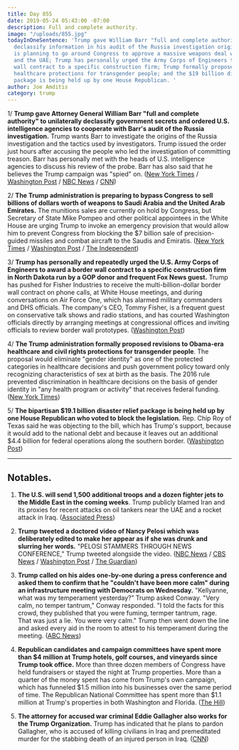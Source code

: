 ```yaml
---
title: Day 855
date: 2019-05-24 05:43:00 -07:00
description: Full and complete authority.
image: "/uploads/855.jpg"
todayInOneSentence: 'Trump gave William Barr "full and complete authority" unilaterally
  declassify information in his audit of the Russia investigation origins; the administration
  is planning to go around Congress to approve a massive weapons deal with Saudi Arabia
  and the UAE; Trump has personally urged the Army Corps of Engineers to award a border
  wall contract to a specific construction firm; Trump formally proposed rolling back
  healthcare protections for transgender people; and the $19 billion disaster relief
  package is being held up by one House Republican. '
author: Joe Amditis
category: trump
---
```


1/ **Trump gave Attorney General William Barr "full and complete authority" to unilaterally declassify government secrets and ordered U.S. intelligence agencies to cooperate with Barr's audit of the Russia investigation.** Trump wants Barr to investigate the origins of the Russia investigation and the tactics used by investigators. Trump issued the order just hours after accusing the people who led the investigation of committing treason. Barr has personally met with the heads of U.S. intelligence agencies to discuss his review of the probe. Barr has also said that he believes the Trump campaign was "spied" on. ([New York Times](https://www.nytimes.com/2019/05/23/us/politics/trump-barr-intelligence.html) / [Washington Post](https://www.washingtonpost.com/politics/trump-gives-barr-power-to-declassify-intelligence-related-to-russia-probe/2019/05/23/06950e90-7dbc-11e9-8ede-f4abf521ef17_story.html?utm_term=.fa781c8143bc) / [NBC News](https://www.nbcnews.com/politics/politics-news/trump-moves-escalate-investigation-intel-agencies-n1009581) / [CNN](https://www.cnn.com/2019/05/23/politics/trump-intel-agencies/index.html))

2/ **The Trump administration is preparing to bypass Congress to sell billions of dollars worth of weapons to Saudi Arabia and the United Arab Emirates.** The munitions sales are currently on hold by Congress, but Secretary of State Mike Pompeo and other political appointees in the White House are urging Trump to invoke an emergency provision that would allow him to prevent Congress from blocking the $7 billion sale of precision-guided missiles and combat aircraft to the Saudis and Emiratis. ([New York Times](https://www.nytimes.com/2019/05/23/us/politics/trump-saudi-arabia-arms-sales.html) / [Washington Post](https://www.washingtonpost.com/world/national-security/trump-to-sidestep-congress-to-clear-arms-deals-benefitting-saudi-arabia-uae/2019/05/24/367f4990-7e4d-11e9-a5b3-34f3edf1351e_story.html?noredirect=on&utm_term=.331e63e26eeb) / [The Independent](https://www.independent.co.uk/news/world/americas/us-politics/trump-saudi-arabia-deal-bombs-uae-arms-trade-congress-yemen-a8929741.html))

3/ **Trump has personally and repeatedly urged the U.S. Army Corps of Engineers to award a border wall contract to a specific construction firm in North Dakota run by a GOP donor and frequent Fox News guest.** Trump has pushed for Fisher Industries to receive the multi-billion-dollar border wall contract on phone calls, at White House meetings, and during conversations on Air Force One, which has alarmed military commanders and DHS officials. The company's CEO, Tommy Fisher, is a frequent guest on conservative talk shows and radio stations, and has courted Washington officials directly by arranging meetings at congressional offices and inviting officials to review border wall prototypes. ([Washington Post](https://www.washingtonpost.com/immigration/he-always-brings-them-up-trump-tries-to-steer-border-wall-deal-to-north-dakota-firm/2019/05/23/92d3858c-7b30-11e9-8bb7-0fc796cf2ec0_story.html?utm_term=.eb70e74ee2c5))

4/ **The Trump administration formally proposed revisions to Obama-era healthcare and civil rights protections for transgender people**. The proposal would eliminate "gender identity" as one of the protected categories in healthcare decisions and push government policy toward only recognizing characteristics of sex at birth as the basis. The 2016 rule prevented discrimination in healthcare decisions on the basis of gender identity in "any health program or activity" that receives federal funding. ([New York Times](https://www.nytimes.com/2019/05/24/us/politics/donald-trump-transgender-protections.html))

5/ **The bipartisan $19.1 billion disaster relief package is being held up by one House Republican who voted to block the legislation.** Rep. Chip Roy of Texas said he was objecting to the bill, which has Trump's support, because it would add to the national debt and because it leaves out an additional $4.4 billion for federal operations along the southern border. ([Washington Post](https://www.washingtonpost.com/business/economy/191-billion-in-nationwide-disaster-aid-stalls-in-house-after-single-republican-objects/2019/05/24/76a926ca-7e30-11e9-8ede-f4abf521ef17_story.html?utm_term=.eadc321487b3))

---

## Notables.

1. **The U.S. will send 1,500 additional troops and a dozen fighter jets to the Middle East in the coming weeks**. Trump publicly blamed Iran and its proxies for recent attacks on oil tankers near the UAE and a rocket attack in Iraq. ([Associated Press](https://apnews.com/10044ee6ce494283ba4c2e7f86f7b650))

2. **Trump tweeted a doctored video of Nancy Pelosi which was deliberately edited to make her appear as if she was drunk and slurring her words.** "PELOSI STAMMERS THROUGH NEWS CONFERENCE," Trump tweeted alongside the video. ([NBC News](https://www.nbcnews.com/politics/donald-trump/another-attack-trump-tweets-video-pelosi-tripping-over-words-n1009551) / [CBS News](https://www.cbsnews.com/news/trump-tweets-heavily-edited-video-of-pelosi-played-by-fox-news/) / [Washington Post](https://www.washingtonpost.com/technology/2019/05/23/faked-pelosi-videos-slowed-make-her-appear-drunk-spread-across-social-media/?noredirect=on&utm_term=.a939fc16bc9a) / [The Guardian](https://www.theguardian.com/technology/2019/may/24/facebook-leaves-fake-nancy-pelosi-video-on-site))

3. **Trump called on his aides one-by-one during a press conference and asked them to confirm that he "couldn't have been more calm" during an infrastructure meeting with Democrats on Wednesday.** "Kellyanne, what was my temperament yesterday?” Trump asked Conway. "Very calm, no temper tantrum," Conway responded. "I told the facts for this crowd, they published that you were fuming, termper tantrum, rage. That was just a lie. You were very calm." Trump then went down the line and asked every aid in the room to attest to his temperament during the meeting. ([ABC News](https://abcnews.go.com/Politics/president-trump-calls-aides-affirm-calm-wednesdays-meeting/story?id=63240105))

4. **Republican candidates and campaign committees have spent more than $4 million at Trump hotels, golf courses, and vineyards since Trump took office.** More than three dozen members of Congress have held fundraisers or stayed the night at Trump properties. More than a quarter of the money spent has come from Trump's own campaign, which has funneled $1.5 million into his businesses over the same period of time. The Republican National Committee has spent more than $1.1 million at Trump's properties in both Washington and Florida. ([The Hill](https://thehill.com/homenews/campaign/445307-republicans-spend-more-than-4-million-at-trump-properties))

5. **The attorney for accused war criminal Eddie Gallagher also works for the Trump Organization.** Trump has indicated that he plans to pardon Gallagher, who is accused of killing civilians in Iraq and premeditated murder for the stabbing death of an injured person in Iraq. ([CNN](https://www.cnn.com/2019/05/24/politics/navy-seal-chief-eddie-gallagher-defense-team-trump/index.html))